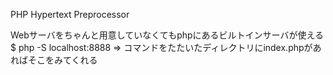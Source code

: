PHP Hypertext Preprocessor

Webサーバをちゃんと用意していなくてもphpにあるビルトインサーバが使える
$ php -S localhost:8888
=> コマンドをたたいたディレクトリにindex.phpがあればそこをみてくれる
